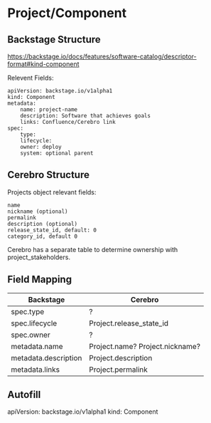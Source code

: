 # Project/Component

## Backstage Structure
https://backstage.io/docs/features/software-catalog/descriptor-format#kind-component

Relevent Fields:
```
apiVersion: backstage.io/v1alpha1
kind: Component
metadata:
    name: project-name
    description: Software that achieves goals
    links: Confluence/Cerebro link
spec:
    type: 
    lifecycle: 
    owner: deploy
    system: optional parent
```

## Cerebro Structure
Projects object relevant fields:
```
name
nickname (optional)
permalink
description (optional)
release_state_id, default: 0
category_id, default 0

```

Cerebro has a separate table to determine ownership with project_stakeholders.

## Field Mapping

| Backstage             | Cerebro                           |
| ---------             | --------                          |
| spec.type             | ?                                 |
| spec.lifecycle        | Project.release_state_id          | 
| spec.owner            | ?                                 |
| metadata.name         | Project.name? Project.nickname?   |
| metadata.description  | Project.description               |
| metadata.links        | Project.permalink                 |

## Autofill
apiVersion: backstage.io/v1alpha1
kind: Component
